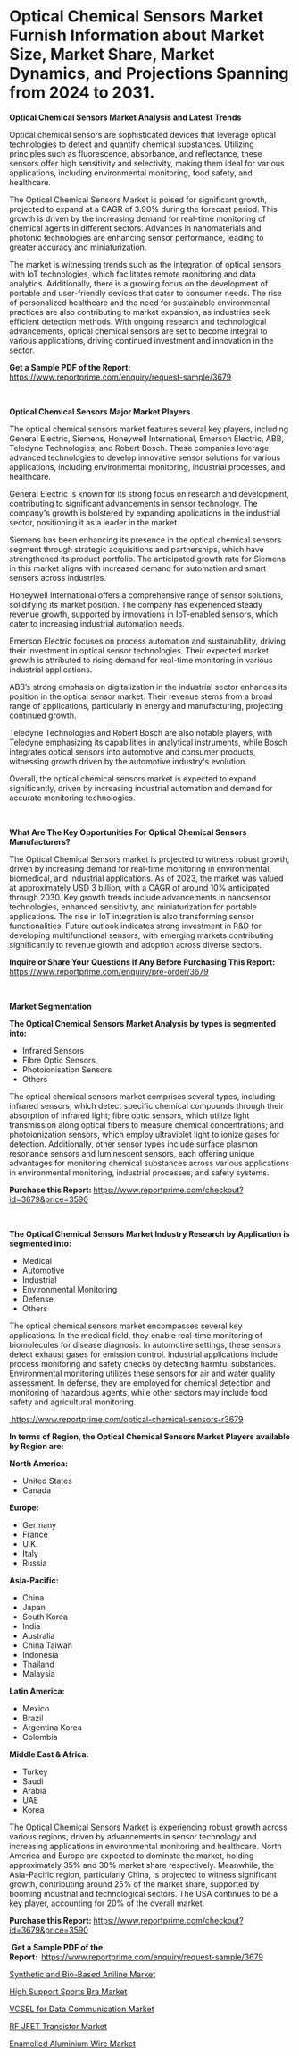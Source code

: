 <p><h1>Optical Chemical Sensors Market Furnish Information about Market Size, Market Share, Market Dynamics, and Projections Spanning from 2024 to 2031.</h1></p><p><strong>Optical Chemical Sensors Market Analysis and Latest Trends</strong></p>
<p><p>Optical chemical sensors are sophisticated devices that leverage optical technologies to detect and quantify chemical substances. Utilizing principles such as fluorescence, absorbance, and reflectance, these sensors offer high sensitivity and selectivity, making them ideal for various applications, including environmental monitoring, food safety, and healthcare.</p><p>The Optical Chemical Sensors Market is poised for significant growth, projected to expand at a CAGR of 3.90% during the forecast period. This growth is driven by the increasing demand for real-time monitoring of chemical agents in different sectors. Advances in nanomaterials and photonic technologies are enhancing sensor performance, leading to greater accuracy and miniaturization. </p><p>The market is witnessing trends such as the integration of optical sensors with IoT technologies, which facilitates remote monitoring and data analytics. Additionally, there is a growing focus on the development of portable and user-friendly devices that cater to consumer needs. The rise of personalized healthcare and the need for sustainable environmental practices are also contributing to market expansion, as industries seek efficient detection methods. With ongoing research and technological advancements, optical chemical sensors are set to become integral to various applications, driving continued investment and innovation in the sector.</p></p>
<p><strong>Get a Sample PDF of the Report:&nbsp;</strong> <a href="https://www.reportprime.com/enquiry/request-sample/3679">https://www.reportprime.com/enquiry/request-sample/3679</a></p>
<p>&nbsp;</p>
<p><strong>Optical Chemical Sensors Major Market Players</strong></p>
<p><p>The optical chemical sensors market features several key players, including General Electric, Siemens, Honeywell International, Emerson Electric, ABB, Teledyne Technologies, and Robert Bosch. These companies leverage advanced technologies to develop innovative sensor solutions for various applications, including environmental monitoring, industrial processes, and healthcare.</p><p>General Electric is known for its strong focus on research and development, contributing to significant advancements in sensor technology. The company's growth is bolstered by expanding applications in the industrial sector, positioning it as a leader in the market.</p><p>Siemens has been enhancing its presence in the optical chemical sensors segment through strategic acquisitions and partnerships, which have strengthened its product portfolio. The anticipated growth rate for Siemens in this market aligns with increased demand for automation and smart sensors across industries.</p><p>Honeywell International offers a comprehensive range of sensor solutions, solidifying its market position. The company has experienced steady revenue growth, supported by innovations in IoT-enabled sensors, which cater to increasing industrial automation needs.</p><p>Emerson Electric focuses on process automation and sustainability, driving their investment in optical sensor technologies. Their expected market growth is attributed to rising demand for real-time monitoring in various industrial applications.</p><p>ABB’s strong emphasis on digitalization in the industrial sector enhances its position in the optical sensor market. Their revenue stems from a broad range of applications, particularly in energy and manufacturing, projecting continued growth.</p><p>Teledyne Technologies and Robert Bosch are also notable players, with Teledyne emphasizing its capabilities in analytical instruments, while Bosch integrates optical sensors into automotive and consumer products, witnessing growth driven by the automotive industry's evolution.</p><p>Overall, the optical chemical sensors market is expected to expand significantly, driven by increasing industrial automation and demand for accurate monitoring technologies.</p></p>
<p>&nbsp;</p>
<p><strong>What Are The Key Opportunities For Optical Chemical Sensors Manufacturers?</strong></p>
<p><p>The Optical Chemical Sensors market is projected to witness robust growth, driven by increasing demand for real-time monitoring in environmental, biomedical, and industrial applications. As of 2023, the market was valued at approximately USD 3 billion, with a CAGR of around 10% anticipated through 2030. Key growth trends include advancements in nanosensor technologies, enhanced sensitivity, and miniaturization for portable applications. The rise in IoT integration is also transforming sensor functionalities. Future outlook indicates strong investment in R&D for developing multifunctional sensors, with emerging markets contributing significantly to revenue growth and adoption across diverse sectors.</p></p>
<p><strong>Inquire or Share Your Questions If Any Before Purchasing This Report:</strong> <a href="https://www.reportprime.com/enquiry/pre-order/3679">https://www.reportprime.com/enquiry/pre-order/3679</a></p>
<p>&nbsp;</p>
<p><strong>Market Segmentation</strong></p>
<p><strong>The Optical Chemical Sensors Market Analysis by types is segmented into:</strong></p>
<p><ul><li>Infrared Sensors</li><li>Fibre Optic Sensors</li><li>Photoionisation Sensors</li><li>Others</li></ul></p>
<p><p>The optical chemical sensors market comprises several types, including infrared sensors, which detect specific chemical compounds through their absorption of infrared light; fibre optic sensors, which utilize light transmission along optical fibers to measure chemical concentrations; and photoionization sensors, which employ ultraviolet light to ionize gases for detection. Additionally, other sensor types include surface plasmon resonance sensors and luminescent sensors, each offering unique advantages for monitoring chemical substances across various applications in environmental monitoring, industrial processes, and safety systems.</p></p>
<p><strong>Purchase this Report:&nbsp;</strong><a href="https://www.reportprime.com/checkout?id=3679&price=3590">https://www.reportprime.com/checkout?id=3679&price=3590</a></p>
<p>&nbsp;</p>
<p><strong>The Optical Chemical Sensors Market Industry Research by Application is segmented into:</strong></p>
<p><ul><li>Medical</li><li>Automotive</li><li>Industrial</li><li>Environmental Monitoring</li><li>Defense</li><li>Others</li></ul></p>
<p><p>The optical chemical sensors market encompasses several key applications. In the medical field, they enable real-time monitoring of biomolecules for disease diagnosis. In automotive settings, these sensors detect exhaust gases for emission control. Industrial applications include process monitoring and safety checks by detecting harmful substances. Environmental monitoring utilizes these sensors for air and water quality assessment. In defense, they are employed for chemical detection and monitoring of hazardous agents, while other sectors may include food safety and agricultural monitoring.</p></p>
<p><a href="https://www.reportprime.com/optical-chemical-sensors-r3679">&nbsp;https://www.reportprime.com/optical-chemical-sensors-r3679</a></p>
<p><strong>In terms of Region, the Optical Chemical Sensors Market Players available by Region are:</strong></p>
<p>
    <p> <strong> North America: </strong>
        <ul>
            <li>United States</li>
            <li>Canada</li>
        </ul>
        </p> 
    <p> <strong> Europe: </strong>
        <ul>
            <li>Germany</li>
            <li>France</li>
            <li>U.K.</li>
            <li>Italy</li>
            <li>Russia</li>
        </ul>
        </p> 
    <p> <strong> Asia-Pacific: </strong>
        <ul>
            <li>China</li>
            <li>Japan</li>
            <li>South Korea</li>
            <li>India</li>
            <li>Australia</li>
            <li>China Taiwan</li>
            <li>Indonesia</li>
            <li>Thailand</li>
            <li>Malaysia</li>
        </ul>
        </p> 
    <p> <strong> Latin America: </strong>
        <ul>
            <li>Mexico</li>
            <li>Brazil</li>
            <li>Argentina Korea</li>
            <li>Colombia</li>
        </ul>
        </p> 
    <p> <strong> Middle East & Africa: </strong>
        <ul>
            <li>Turkey</li>
            <li>Saudi</li>
            <li>Arabia</li>
            <li>UAE</li>
            <li>Korea</li>
        </ul>
    </p>
    </p>
<p><p>The Optical Chemical Sensors Market is experiencing robust growth across various regions, driven by advancements in sensor technology and increasing applications in environmental monitoring and healthcare. North America and Europe are expected to dominate the market, holding approximately 35% and 30% market share respectively. Meanwhile, the Asia-Pacific region, particularly China, is projected to witness significant growth, contributing around 25% of the market share, supported by booming industrial and technological sectors. The USA continues to be a key player, accounting for 20% of the overall market.</p></p>
<p><strong>Purchase this Report: </strong><a href="https://www.reportprime.com/checkout?id=3679&price=3590">https://www.reportprime.com/checkout?id=3679&price=3590</a></p>
<p>&nbsp;<strong>Get a Sample PDF of the Report:&nbsp;&nbsp;</strong><a href="https://www.reportprime.com/enquiry/request-sample/3679">https://www.reportprime.com/enquiry/request-sample/3679</a></p>
<p><strong></strong></p>
<p><p><a href="https://issuu.com/reportprime-2/docs/synthetic-and-bio-based-aniline-mar_53f04ff75bd03e">Synthetic and Bio-Based Aniline Market</a></p><p><a href="https://www.linkedin.com/pulse/what-factors-influence-high-support-sports-bra-market-teahe?trackingId=9djSmjVuRuWavNFNmY9obw%3D%3D">High Support Sports Bra Market</a></p><p><a href="https://github.com/RoccoManning/Market-Research-Report-List-6/blob/main/vcsel-for-data-communication-market.md">VCSEL for Data Communication Market</a></p><p><a href="https://github.com/gulaimolin/Market-Research-Report-List-6/blob/main/rf-jfet-transistor-market.md">RF JFET Transistor Market</a></p><p><a href="https://www.linkedin.com/pulse/enamelled-aluminium-wire-market-trends-growth-outlook-2024-knlcc?trackingId=w77MVE3ST7KYDdPTFYA%2F7g%3D%3D">Enamelled Aluminium Wire Market</a></p></p>